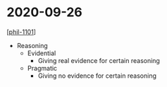 # 2020-09-26

[[phil-1101]]

- Reasoning
  - Evidential
    - Giving real evidence for certain reasoning
  - Pragmatic
    - Giving no evidence for certain reasoning

[//begin]: # "Autogenerated link references for markdown compatibility"
[phil-1101]: phil-1101 "PHIL 1101 - Intro to Philosophy: Knowledge and Reality"
[//end]: # "Autogenerated link references"